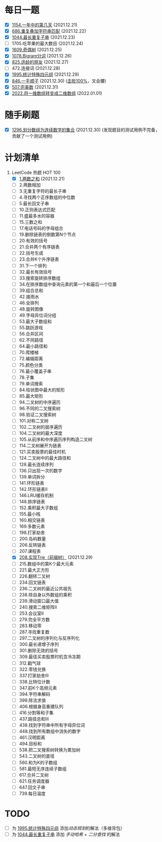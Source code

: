 # 每日一题
- [x] [1154.一年中的第几天](solutions/1154.一年中的第几天.md) (2021.12.21)
- [x] [686.重复叠加字符串匹配](solutions/686.重复叠加字符串匹配.md) (2021.12.22)
- [x] [1044.最长重复子串](solutions/1044.最长重复子串.md) (2021.12.23)
- [ ] 1705.吃苹果的最大数目 (2021.12.24)
- [x] [1609.奇偶树](solutions/1609.奇偶树.md) (2021.12.25)
- [x] [1078.Bigram分词](solutions/1078.Bigram分词.md) (2021.12.26)
- [x] [825.适龄的朋友](solutions/825.适龄的朋友.md) (2021.12.27)
- [ ] 472.连接词 (2021.12.28)
- [x] [1995.统计特殊四元组](solutions/1995.统计特殊四元组.md) (2021.12.29)
- [x] [846.一手顺子](solutions/846.一手顺子.md) (2021.12.30) ([击败100%](assets/846题击败100%.png)，叉会腰)
- [x] [507.完美数](solutions/507.完美数.md) (2021.12.31)
- [x] [2022.将一维数组转变成二维数组](solutions/2022.将一维数组转变成二维数组.md) (2022.01.01)

# 随手刷题
- [x] [1296.划分数组为连续数字的集合](solutions/1296.划分数组为连续数字的集合.md) (2021.12.30) (发现题目的测试用例不完备，贡献了一个测试用例)

# 计划清单
1. LeetCode 热题 HOT 100
   - [x] [1.两数之和](solutions/1.两数之和.md) (2021.12.21)
   - [ ] 2.两数相加
   - [ ] 3.无重复字符的最长子串
   - [ ] 4.寻找两个正序数组的中位数
   - [ ] 5.最长回文子串
   - [ ] 10.正则表达式匹配
   - [ ] 11.盛最多水的容器
   - [ ] 15.三数之和
   - [ ] 17.电话号码的字母组合
   - [ ] 19.删除链表的倒数第N个节点
   - [ ] 20.有效的括号
   - [ ] 21.合并两个有序链表
   - [ ] 22.括号生成
   - [ ] 23.合并K个升序链表
   - [ ] 31.下一个排列
   - [ ] 32.最长有效括号
   - [ ] 33.搜索旋转排序数组
   - [ ] 34.在排序数组中查询元素的第一个和最后一个位置
   - [ ] 39.组合总和
   - [ ] 42.接雨水
   - [ ] 46.全排列
   - [ ] 48.旋转图像
   - [ ] 49.字母异位词分组
   - [ ] 53.最大子数组和
   - [ ] 55.跳跃游戏
   - [ ] 56.合并区间
   - [ ] 62.不同路径
   - [ ] 64.最小路径和
   - [ ] 70.爬楼梯
   - [ ] 72.编辑距离
   - [ ] 75.颜色分类
   - [ ] 76.最小覆盖子串
   - [ ] 78.子集
   - [ ] 79.单词搜索
   - [ ] 84.柱状图中最大的矩形
   - [ ] 85.最大矩形
   - [ ] 94.二叉树的中序遍历
   - [ ] 96.不同的二叉搜索树
   - [ ] 98.验证二叉搜索树
   - [ ] 101.对称二叉树
   - [ ] 102.二叉树的层序遍历
   - [ ] 104.二叉树的最大深度
   - [ ] 105.从前序和中序遍历序列构造二叉树
   - [ ] 114.二叉树展开为链表
   - [ ] 121.买卖股票的最佳时机
   - [ ] 124.二叉树中的最大路径和
   - [ ] 128.最长连续序列
   - [ ] 136.只出现一次的数字
   - [ ] 139.单词拆分
   - [ ] 141.环形链表
   - [ ] 142.环形链表II
   - [ ] 146.LRU缓存机制
   - [ ] 148.排序链表
   - [ ] 152.乘积最大子数组
   - [ ] 155.最小栈
   - [ ] 160.相交链表
   - [ ] 169.多数元素
   - [ ] 198.打家劫舍
   - [ ] 200.岛屿数量
   - [ ] 206.反转链表
   - [ ] 207.课程表
   - [x] [208.实现Trie（前缀树）](solutions/208.实现Trie（前缀树）.md) (2021.12.29)
   - [ ] 215.数组中的第K个最大元素
   - [ ] 221.最大正方形
   - [ ] 226.翻转二叉树
   - [ ] 234.回文链表
   - [ ] 236.二叉树的最近公共祖先
   - [ ] 238.除自身以外数组的乘积
   - [ ] 239.滑动窗口最大值
   - [ ] 240.搜索二维矩阵II
   - [ ] 253.会议室II
   - [ ] 279.完全平方数
   - [ ] 283.移动零
   - [ ] 287.寻找重复数
   - [ ] 297.二叉树的序列化与反序列化
   - [ ] 300.最长递增子序列
   - [ ] 301.删除无效的括号
   - [ ] 309.最佳买卖股票时机含冷冻期
   - [ ] 312.戳气球
   - [ ] 322.零钱兑换
   - [ ] 337.打家劫舍III
   - [ ] 338.比特位计数
   - [ ] 347.前K个高频元素
   - [ ] 394.字符串解码
   - [ ] 399.除法求值
   - [ ] 406.根据身高重建队列
   - [ ] 416.分割等和子集
   - [ ] 437.路径总和III
   - [ ] 438.找到字符串中所有字母异位词
   - [ ] 448.找到所有数组中消失的数字
   - [ ] 461.汉明距离
   - [ ] 494.目标和
   - [ ] 538.把二叉搜索树转换为累加树
   - [ ] 543.二叉树的直径
   - [ ] 560.和为K的子数组
   - [ ] 581.最短无序连续子数组
   - [ ] 617.合并二叉树
   - [ ] 621.任务调度器
   - [ ] 647.回文子串
   - [ ] 739.每日温度

# TODO
- [ ] 为 [1995.统计特殊四元组](solutions/1995.统计特殊四元组.md) 添加*动态规划*的解法（多维背包）
- [ ] 为 [1044.最长重复子串](solutions/1044.最长重复子串.md) 添加 *手动哈希 + 二分查找* 的解法
